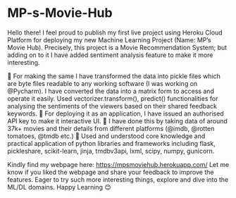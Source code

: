 # MP-s-Movie-Hub
Hello there! I feel proud to publish my first live project using Heroku Cloud Platform for deploying my new Machine Learning Project (Name: MP’s Movie Hub). Precisely, this project is a Movie Recommendation System; but adding on to it I have added sentiment analysis feature to make it more interesting.

	For making the same I have transformed the data into pickle files which are byte files readable to any working software (I was working on @Pycharm). I have converted the data into a matrix form to access and operate it easily. Used vectorizer.transform(), predict() functionalities for analysing the sentiments of the viewers based on their shared feedback keywords.
	For deploying it as an application, I have issued an authorised API key to make it interactive UI.
	I have done this by taking data of around 37k+ movies and their details from different platforms (@imdb, @rotten tomatoes, @tmdb etc.) 
	Used and understood core knowledge and practical application of python libraries and frameworks including flask, pickleshare, scikit-learn,  jinja, tmdbv3api, lxml, scipy, numpy, gunicorn. 

Kindly find my webpage here: https://mpsmoviehub.herokuapp.com/
Let me know if you liked the webpage and share your feedback to improve the features.
Eager to try such more interesting things, explore and dive into the ML/DL domains.
Happy Learning 😊
